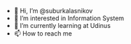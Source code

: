 - 👋 Hi, I’m @suburkalasnikov
- 👀 I’m interested in Information System
- 🌱 I’m currently learning at Udinus
- 📫 How to reach me 

